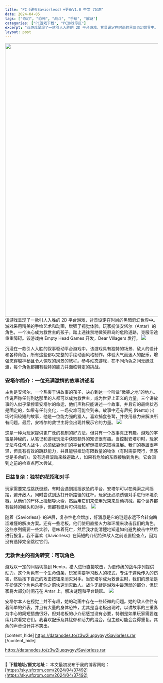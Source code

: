```yaml
---
title: "PC《破灭Saviorless》+更新V1.0 中文 751M"
date: 2024-04-05
tags: ["奇幻", "恐怖", "战斗", "手绘", "解谜"]
categories: ["PC游戏下载", "PC游戏专区"]
excerpt: "该游戏呈现了一款引人入胜的 2D 平台游戏，背景设定在时尚的黑暗奇幻世界中。游戏采用精美的手绘艺术和动画，增强了视觉体验。玩家扮演安塔尔（Antar）的角色，一个决心成为救世主的孩子。踏上通往禁地微笑群岛的危险道路，克服沿途重重障碍。该游戏由 Empty Head Games 开发，Dear Vil&hellip;"
layout: post
---
```


<img class="size-full wp-image-37493 aligncenter" src="https://sky.sfcrom.com/wp-content/uploads/2024/04/2024040504194479.webp" alt="" width="600" height="900" />
该游戏呈现了一款引人入胜的 2D 平台游戏，背景设定在时尚的黑暗奇幻世界中。游戏采用精美的手绘艺术和动画，增强了视觉体验。玩家扮演安塔尔（Antar）的角色，一个决心成为救世主的孩子。踏上通往禁地微笑群岛的危险道路，克服沿途重重障碍。该游戏由 Empty Head Games 开发，Dear Villagers 发行。

<img src="https://sky.sfcrom.com/wp-content/uploads/2024/04/20240405122205-43d71.jpeg" />

沉浸在一款引人入胜的叙事驱动平台游戏中，该游戏具有独特的场景、敌人的设计和各种角色，所有这些都以完整的手绘动画风格制作。体验大气而迷人的配乐，增强您穿越神秘且令人惊叹的风景的旅程。参与动态游戏，在不同角色之间无缝过渡，每个角色都拥有独特的能力并面临特定的挑战。
<h3>安塔尔简介：一位充满激情的故事讲述者</h3>
主角是安塔尔，一个热衷于讲故事的孩子，决心到达一个叫做“微笑之地”的地方。传说声称任何到达那里的人都可以成为救世主，成为世界上正义的力量。三个讲故事的人似乎掌控着安塔尔的命运，他们声称只能讲述一个故事，并且它的最终状态是固定的，如果有任何变化，一场灾难可能会到来。故事中还有尼托 (Nento) 出场时间较短的故事，他是一位能力强的猎人，喜欢捕食苍鹭，并使用暴力来解决所有问题。最后，安塔尔的救世主将会出现并展示它的力量。

<img src="https://sky.sfcrom.com/wp-content/uploads/2024/04/20240405122210-4c950.jpeg" />

这是一种为玩家提供更广泛的机制的好方法，但只有一个故事真正有趣。游戏的宇宙是神秘的，从笔记和游戏玩法中获取额外的知识很有趣。当控制安塔尔时，玩家无法与任何人战斗，必须依靠他们的平台和解谜技能来取得进展。我们的英雄很年轻，但具有有效的跳跃能力，并且能够推动有限数量的物体（有时需要爬行，但感觉是多余的）。没有选择滚动来躲避敌人，如果有危险的东西接触到角色，它会回到之前的检查点再次尝试。
<h3>日益复杂：独特的花招和对手</h3>
玩家需要完成跳跃谜题，有时会遇到摇摇欲坠的平台。安塔尔可以在绳索之间摇摆，避开敌人，同时尝试到达打开新路径的杠杆。玩家还必须诱骗对手进行环境杀戮，从他们的尸体上捡起导火索，然后用它们来使用光束来启动机械。每个世界都有独特的噱头和对手，但都有纸片可供捡起。

<img src="https://sky.sfcrom.com/wp-content/uploads/2024/04/20240405122213-1d645.jpeg" />

随着《Saviorless》的进展，复杂性也会增加，好消息是它的谜题永远不会转向晦涩难懂的解决方案。还有一些老板，他们使用直接火力和环境来攻​​击我们的角色。这些序列需要一些实验，意味着死亡，然后我才能清楚地知道如何避免被击中然后进行报复。我不喜欢《Saviorless》在简短的介绍特殊敌人之前设置检查点，因为没有选择完全跳过它们。
<h3>无救世主的视角转变：可玩角色</h3>
游戏以一定的间隔切换到 Nento，猎人进行直接攻击，为更传统的战斗序列提供动力。这个角色有一个生命值条，玩家需要学习敌人的模式，专注于避免传入的伤害，然后按下自己的攻击按钮来消灭对手。当安塔尔成为救世主时，我们的想法是在扮演这个角色杀死你之前快速消灭敌人。战斗无疑是游戏中最薄弱的部分，但玩家将大部分时间花在 Antar 上，解决谜题和平台跳跃。

<img src="https://sky.sfcrom.com/wp-content/uploads/2024/04/20240405122215-5f6a1.jpeg" />

安塔尔本人在视觉上并不有趣，她的动画中存在一些轻微的问题。她的敌人往往有着简单的外​​表，并且有大量的身体恐怖，尤其是当老板出现时。以讲故事的三重奏为中心的简短插曲很好，但对老板的小介绍感觉没有必要，特别是如果玩家需要连续几次看完它们。我喜欢配乐及其忧郁和活力的混合，但主题可能会变得重复。其余的声音设计并不突出。

[content_hide]
https://datanodes.to/z3w2iuqqvgyy/Saviorless.rar
[/content_hide]

<!--wechatfans start-->
https://datanodes.to/z3w2iuqqvgyy/Saviorless.rar
<!--wechatfans end-->

---
📖 **下载地址/原文地址：** 本文最初发布于我的博客网站：[https://sky.sfcrom.com/2024/04/37492](https://sky.sfcrom.com/2024/04/37492)
